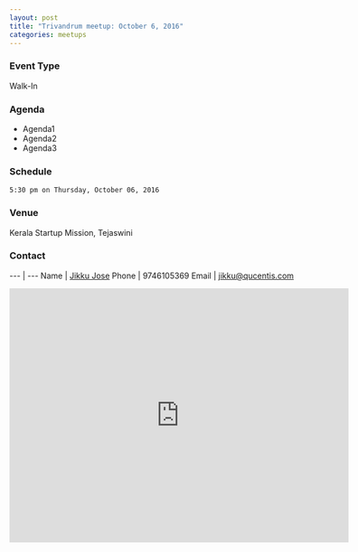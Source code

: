 ```yaml
---
layout: post
title: "Trivandrum meetup: October 6, 2016"
categories: meetups
---
```


### Event Type

Walk-In

### Agenda


* Agenda1
* Agenda2
* Agenda3

### Schedule

`5:30 pm on Thursday, October 06, 2016`

### Venue

Kerala Startup Mission, Tejaswini

### Contact

---   | ---
Name  | [Jikku Jose](http://jikkujose.in)
Phone | 9746105369
Email | jikku@qucentis.com

<iframe src="https://www.google.com/maps/embed?pb=!1m18!1m12!1m3!1d52533.14163755672!2d76.85221311402884!3d8.561406849523028!2m3!1f0!2f0!3f0!3m2!1i1024!2i768!4f13.1!3m3!1m2!1s0x3b05befa945e2447%3A0x9622564b6e405dce!2sKerala+Startup+Mission!5e0!3m2!1sen!2s!4v1451630859117" width="600" height="450" frameborder="0" style="border:0" allowfullscreen></iframe>
